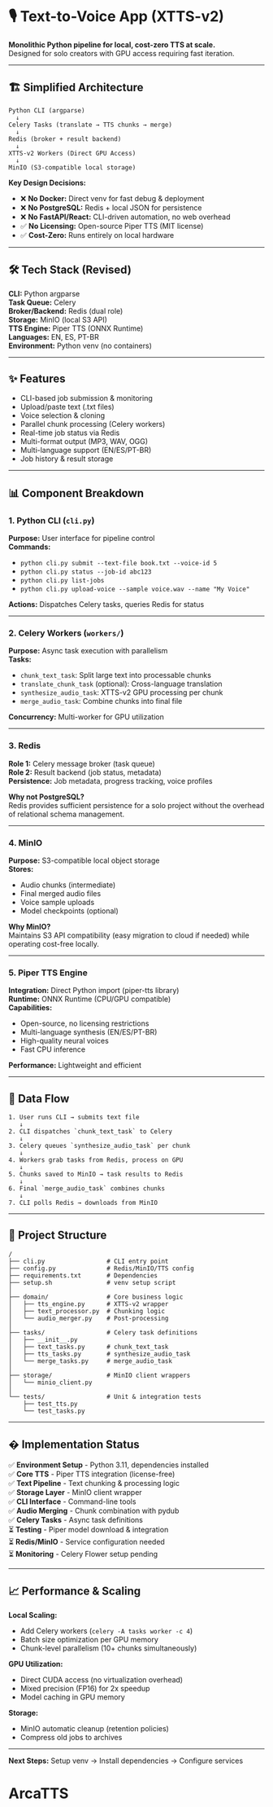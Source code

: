 # 🎙️ Text-to-Voice App (XTTS-v2)

**Monolithic Python pipeline for local, cost-zero TTS at scale.**  
Designed for solo creators with GPU access requiring fast iteration.

---

## 🏗️ Simplified Architecture

```
Python CLI (argparse)
  ↓
Celery Tasks (translate → TTS chunks → merge)
  ↓
Redis (broker + result backend)
  ↓
XTTS-v2 Workers (Direct GPU Access)
  ↓
MinIO (S3-compatible local storage)
```

**Key Design Decisions:**
- ❌ **No Docker:** Direct venv for fast debug & deployment
- ❌ **No PostgreSQL:** Redis + local JSON for persistence
- ❌ **No FastAPI/React:** CLI-driven automation, no web overhead
- ✅ **No Licensing:** Open-source Piper TTS (MIT license)
- ✅ **Cost-Zero:** Runs entirely on local hardware

---

## 🛠️ Tech Stack (Revised)

**CLI:** Python argparse  
**Task Queue:** Celery  
**Broker/Backend:** Redis (dual role)  
**Storage:** MinIO (local S3 API)  
**TTS Engine:** Piper TTS (ONNX Runtime)  
**Languages:** EN, ES, PT-BR  
**Environment:** Python venv (no containers)

---

## ✨ Features

- CLI-based job submission & monitoring
- Upload/paste text (.txt files)
- Voice selection & cloning
- Parallel chunk processing (Celery workers)
- Real-time job status via Redis
- Multi-format output (MP3, WAV, OGG)
- Multi-language support (EN/ES/PT-BR)
- Job history & result storage

---

## 📊 Component Breakdown

### 1. Python CLI (`cli.py`)
**Purpose:** User interface for pipeline control  
**Commands:**
- `python cli.py submit --text-file book.txt --voice-id 5`
- `python cli.py status --job-id abc123`
- `python cli.py list-jobs`
- `python cli.py upload-voice --sample voice.wav --name "My Voice"`

**Actions:** Dispatches Celery tasks, queries Redis for status

---

### 2. Celery Workers (`workers/`)
**Purpose:** Async task execution with parallelism  
**Tasks:**
- `chunk_text_task`: Split large text into processable chunks
- `translate_chunk_task` (optional): Cross-language translation
- `synthesize_audio_task`: XTTS-v2 GPU processing per chunk
- `merge_audio_task`: Combine chunks into final file

**Concurrency:** Multi-worker for GPU utilization

---

### 3. Redis
**Role 1:** Celery message broker (task queue)  
**Role 2:** Result backend (job status, metadata)  
**Persistence:** Job metadata, progress tracking, voice profiles

**Why not PostgreSQL?**  
Redis provides sufficient persistence for a solo project without 
the overhead of relational schema management.

---

### 4. MinIO
**Purpose:** S3-compatible local object storage  
**Stores:**
- Audio chunks (intermediate)
- Final merged audio files
- Voice sample uploads
- Model checkpoints (optional)

**Why MinIO?**  
Maintains S3 API compatibility (easy migration to cloud if needed) 
while operating cost-free locally.

---

### 5. Piper TTS Engine
**Integration:** Direct Python import (piper-tts library)  
**Runtime:** ONNX Runtime (CPU/GPU compatible)  
**Capabilities:**
- Open-source, no licensing restrictions
- Multi-language synthesis (EN/ES/PT-BR)
- High-quality neural voices
- Fast CPU inference

**Performance:** Lightweight and efficient

---

## 🔄 Data Flow

```
1. User runs CLI → submits text file
   ↓
2. CLI dispatches `chunk_text_task` to Celery
   ↓
3. Celery queues `synthesize_audio_task` per chunk
   ↓
4. Workers grab tasks from Redis, process on GPU
   ↓
5. Chunks saved to MinIO → task results to Redis
   ↓
6. Final `merge_audio_task` combines chunks
   ↓
7. CLI polls Redis → downloads from MinIO
```

---

## 📁 Project Structure

```
/
├── cli.py                 # CLI entry point
├── config.py              # Redis/MinIO/TTS config
├── requirements.txt       # Dependencies
├── setup.sh               # venv setup script
│
├── domain/                # Core business logic
│   ├── tts_engine.py      # XTTS-v2 wrapper
│   ├── text_processor.py  # Chunking logic
│   └── audio_merger.py    # Post-processing
│
├── tasks/                 # Celery task definitions
│   ├── __init__.py
│   ├── text_tasks.py      # chunk_text_task
│   ├── tts_tasks.py       # synthesize_audio_task
│   └── merge_tasks.py     # merge_audio_task
│
├── storage/               # MinIO client wrappers
│   └── minio_client.py
│
└── tests/                 # Unit & integration tests
    ├── test_tts.py
    └── test_tasks.py
```

---

## � Implementation Status

✅ **Environment Setup** - Python 3.11, dependencies installed  
✅ **Core TTS** - Piper TTS integration (license-free)  
✅ **Text Pipeline** - Text chunking & processing logic  
✅ **Storage Layer** - MinIO client wrapper  
✅ **CLI Interface** - Command-line tools  
✅ **Audio Merging** - Chunk combination with pydub  
✅ **Celery Tasks** - Async task definitions  
⏳ **Testing** - Piper model download & integration  
⏳ **Redis/MinIO** - Service configuration needed  
⏳ **Monitoring** - Celery Flower setup pending

---

## 📈 Performance & Scaling

**Local Scaling:**
- Add Celery workers (`celery -A tasks worker -c 4`)
- Batch size optimization per GPU memory
- Chunk-level parallelism (10+ chunks simultaneously)

**GPU Utilization:**
- Direct CUDA access (no virtualization overhead)
- Mixed precision (FP16) for 2x speedup
- Model caching in GPU memory

**Storage:**
- MinIO automatic cleanup (retention policies)
- Compress old jobs to archives

---

**Next Steps:** Setup venv → Install dependencies → Configure services
# ArcaTTS
